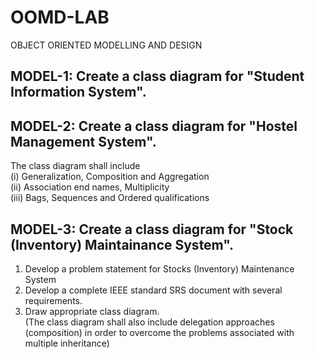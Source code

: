 # OOMD-LAB
OBJECT ORIENTED MODELLING AND DESIGN

## MODEL-1: Create a class diagram for "Student Information System".

## MODEL-2: Create a class diagram for "Hostel Management System".
The class diagram shall include<br>
(i) Generalization, Composition and Aggregation<br>
(ii) Association end names, Multiplicity<br>
(iii) Bags, Sequences and Ordered qualifications<br>
## MODEL-3: Create a class diagram for "Stock (Inventory) Maintainance System".
1. Develop a problem statement for Stocks (Inventory) Maintenance System<br>
2. Develop a complete IEEE standard SRS document with several requirements.<br>
3. Draw appropriate class diagram. <br>
(The class diagram shall also include delegation approaches (composition) in order to overcome the problems associated with multiple inheritance)<br>
